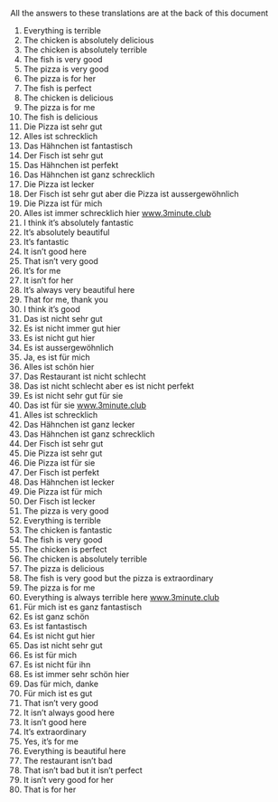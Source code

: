 All the answers to these translations are at the back of this document
1. Everything is terrible
2. The chicken is absolutely delicious
3. The chicken is absolutely terrible
4. The fish is very good
5. The pizza is very good
6. The pizza is for her
7. The fish is perfect
8. The chicken is delicious
9. The pizza is for me
10. The fish is delicious
1. Die Pizza ist sehr gut
2. Alles ist schrecklich
3. Das Hähnchen ist fantastisch
4. Der Fisch ist sehr gut
5. Das Hähnchen ist perfekt
6. Das Hähnchen ist ganz schrecklich
7. Die Pizza ist lecker
8. Der Fisch ist sehr gut aber die Pizza ist aussergewöhnlich
9. Die Pizza ist für mich
10. Alles ist immer schrecklich hier
www.3minute.club
1. I think it’s absolutely fantastic
2. It’s absolutely beautiful
3. It’s fantastic
4. It isn’t good here
5. That isn’t very good
6. It’s for me
7. It isn’t for her
8. It’s always very beautiful here
9. That for me, thank you
10. I think it’s good
1. Das ist nicht sehr gut
2. Es ist nicht immer gut hier
3. Es ist nicht gut hier
4. Es ist aussergewöhnlich
5. Ja, es ist für mich
6. Alles ist schön hier
7. Das Restaurant ist nicht schlecht
8. Das ist nicht schlecht aber es ist nicht perfekt
9. Es ist nicht sehr gut für sie
10. Das ist für sie
www.3minute.club
1. Alles ist schrecklich
2. Das Hähnchen ist ganz lecker
3. Das Hähnchen ist ganz schrecklich
4. Der Fisch ist sehr gut
5. Die Pizza ist sehr gut
6. Die Pizza ist für sie
7. Der Fisch ist perfekt
8. Das Hähnchen ist lecker
9. Die Pizza ist für mich
10. Der Fisch ist lecker
1. The pizza is very good
2. Everything is terrible
3. The chicken is fantastic
4. The fish is very good
5. The chicken is perfect
6. The chicken is absolutely terrible
7. The pizza is delicious
8. The fish is very good but the pizza is extraordinary
9. The pizza is for me
10. Everything is always terrible here
www.3minute.club
1. Für mich ist es ganz fantastisch
2. Es ist ganz schön
3. Es ist fantastisch
4. Es ist nicht gut hier
5. Das ist nicht sehr gut
6. Es ist für mich
7. Es ist nicht für ihn
8. Es ist immer sehr schön hier
9. Das für mich, danke
10. Für mich ist es gut
1. That isn’t very good
2. It isn’t always good here
3. It isn’t good here
4. It’s extraordinary
5. Yes, it’s for me
6. Everything is beautiful here
7. The restaurant isn’t bad
8. That isn’t bad but it isn’t perfect
9. It isn’t very good for her
10. That is for her
